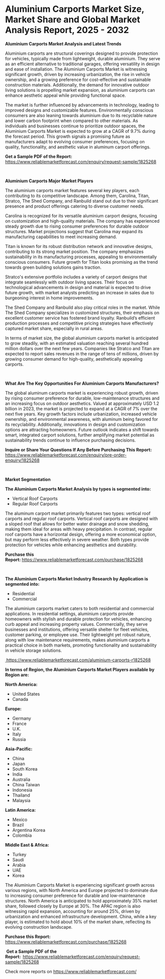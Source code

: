 <p><h1>Aluminium Carports Market Size, Market Share and Global Market Analysis Report, 2025 - 2032</h1></p><p><strong>Aluminium Carports Market Analysis and Latest Trends</strong></p>
<p><p>Aluminium carports are structural coverings designed to provide protection for vehicles, typically made from lightweight, durable aluminium. They serve as an efficient alternative to traditional garages, offering versatility in design and ease of installation. The Aluminium Carports Market is witnessing significant growth, driven by increasing urbanization, the rise in vehicle ownership, and a growing preference for cost-effective and sustainable construction materials. Additionally, the demand for innovative outdoor living solutions is propelling market expansion, as aluminium carports can enhance aesthetic appeal while providing functional space.</p><p>The market is further influenced by advancements in technology, leading to improved designs and customizable features. Environmentally conscious consumers are also leaning towards aluminium due to its recyclable nature and lower carbon footprint when compared to other materials. As individuals and businesses continue to prioritize outdoor spaces, the Aluminium Carports Market is expected to grow at a CAGR of 9.7% during the forecast period. This growth signals a promising future as manufacturers adapt to evolving consumer preferences, focusing on quality, functionality, and aesthetic value in aluminum carport offerings.</p></p>
<p><strong>Get a Sample PDF of the Report:&nbsp;</strong> <a href="https://www.reliablemarketforecast.com/enquiry/request-sample/1825268?utm_campaign=2274&utm_medium=2&utm_source=Github&utm_content=ia&utm_term=18022025&utm_id=aluminium-carports">https://www.reliablemarketforecast.com/enquiry/request-sample/1825268</a></p>
<p>&nbsp;</p>
<p><strong>Aluminium Carports Major Market Players</strong></p>
<p><p>The aluminium carports market features several key players, each contributing to its competitive landscape. Among them, Carolina, Titan, Stratco, The Shed Company, and Ranbuild stand out due to their significant presence and product offerings catering to diverse customer needs.</p><p>Carolina is recognized for its versatile aluminium carport designs, focusing on customization and high-quality materials. The company has experienced steady growth due to rising consumer preferences for durable outdoor structures. Market projections suggest that Carolina may expand its manufacturing capabilities to meet increasing demand.</p><p>Titan is known for its robust distribution network and innovative designs, contributing to its strong market position. The company emphasizes sustainability in its manufacturing processes, appealing to environmentally conscious consumers. Future growth for Titan looks promising as the trend towards green building solutions gains traction.</p><p>Stratco's extensive portfolio includes a variety of carport designs that integrate seamlessly with outdoor living spaces. Their focus on technological advancements in design and material is expected to drive future growth, with market analysts predicting an increase in sales due to burgeoning interest in home improvements.</p><p>The Shed Company and Ranbuild also play critical roles in the market. While The Shed Company specializes in customized structures, their emphasis on excellent customer service has fostered brand loyalty. Ranbuild’s efficient production processes and competitive pricing strategies have effectively captured market share, especially in rural areas.</p><p>In terms of market size, the global aluminium carports market is anticipated to grow steadily, with an estimated valuation reaching several hundred million dollars over the next few years. Companies like Stratco and Titan are expected to report sales revenues in the range of tens of millions, driven by growing consumer demand for high-quality, aesthetically appealing carports.</p></p>
<p>&nbsp;</p>
<p><strong>What Are The Key Opportunities For Aluminium Carports Manufacturers?</strong></p>
<p><p>The global aluminum carports market is experiencing robust growth, driven by rising consumer preference for durable, low-maintenance structures and an increasing focus on outdoor aesthetics. Valued at approximately USD 1.2 billion in 2023, the market is projected to expand at a CAGR of 7% over the next five years. Key growth factors include urbanization, increased vehicle ownership, and environmental awareness, with aluminum being favored for its recyclability. Additionally, innovations in design and customization options are attracting homeowners. Future outlook indicates a shift towards smart, integrated carport solutions, further amplifying market potential as sustainability trends continue to influence purchasing decisions.</p></p>
<p><strong>Inquire or Share Your Questions If Any Before Purchasing This Report:</strong> <a href="https://www.reliablemarketforecast.com/enquiry/pre-order-enquiry/1825268?utm_campaign=2274&utm_medium=2&utm_source=Github&utm_content=ia&utm_term=18022025&utm_id=aluminium-carports">https://www.reliablemarketforecast.com/enquiry/pre-order-enquiry/1825268</a></p>
<p>&nbsp;</p>
<p><strong>Market Segmentation</strong></p>
<p><strong>The Aluminium Carports Market Analysis by types is segmented into:</strong></p>
<p><ul><li>Vertical Roof Carports</li><li>Regular Roof Carports</li></ul></p>
<p><p>The aluminum carport market primarily features two types: vertical roof carports and regular roof carports. Vertical roof carports are designed with a sloped roof that allows for better water drainage and snow shedding, making them ideal for areas with heavy precipitation. In contrast, regular roof carports have a horizontal design, offering a more economical option, but may perform less effectively in severe weather. Both types provide protection for vehicles while enhancing aesthetics and durability.</p></p>
<p><strong>Purchase this Report:&nbsp;</strong><a href="https://www.reliablemarketforecast.com/purchase/1825268?utm_campaign=2274&utm_medium=2&utm_source=Github&utm_content=ia&utm_term=18022025&utm_id=aluminium-carports">https://www.reliablemarketforecast.com/purchase/1825268</a></p>
<p>&nbsp;</p>
<p><strong>The Aluminium Carports Market Industry Research by Application is segmented into:</strong></p>
<p><ul><li>Residential</li><li>Commercial</li></ul></p>
<p><p>The aluminium carports market caters to both residential and commercial applications. In residential settings, aluminium carports provide homeowners with stylish and durable protection for vehicles, enhancing curb appeal and increasing property values. Commercially, they serve businesses and institutions, offering versatile shelter for fleet vehicles, customer parking, or employee use. Their lightweight yet robust nature, along with low maintenance requirements, makes aluminium carports a practical choice in both markets, promoting functionality and sustainability in vehicle storage solutions.</p></p>
<p><a href="https://www.reliablemarketforecast.com/aluminium-carports-r1825268?utm_campaign=2274&utm_medium=2&utm_source=Github&utm_content=ia&utm_term=18022025&utm_id=aluminium-carports">&nbsp;https://www.reliablemarketforecast.com/aluminium-carports-r1825268</a></p>
<p><strong>In terms of Region, the Aluminium Carports Market Players available by Region are:</strong></p>
<p>
    <p> <strong> North America: </strong>
        <ul>
            <li>United States</li>
            <li>Canada</li>
        </ul>
        </p> 
    <p> <strong> Europe: </strong>
        <ul>
            <li>Germany</li>
            <li>France</li>
            <li>U.K.</li>
            <li>Italy</li>
            <li>Russia</li>
        </ul>
        </p> 
    <p> <strong> Asia-Pacific: </strong>
        <ul>
            <li>China</li>
            <li>Japan</li>
            <li>South Korea</li>
            <li>India</li>
            <li>Australia</li>
            <li>China Taiwan</li>
            <li>Indonesia</li>
            <li>Thailand</li>
            <li>Malaysia</li>
        </ul>
        </p> 
    <p> <strong> Latin America: </strong>
        <ul>
            <li>Mexico</li>
            <li>Brazil</li>
            <li>Argentina Korea</li>
            <li>Colombia</li>
        </ul>
        </p> 
    <p> <strong> Middle East & Africa: </strong>
        <ul>
            <li>Turkey</li>
            <li>Saudi</li>
            <li>Arabia</li>
            <li>UAE</li>
            <li>Korea</li>
        </ul>
    </p>
    </p>
<p><p>The Aluminium Carports Market is experiencing significant growth across various regions, with North America and Europe projected to dominate due to increasing consumer preference for durable and low-maintenance structures. North America is anticipated to hold approximately 35% market share, followed closely by Europe at 30%. The APAC region is also witnessing rapid expansion, accounting for around 25%, driven by urbanization and enhanced infrastructure development. China, while a key player, is estimated to hold about 10% of the market share, reflecting its evolving construction landscape.</p></p>
<p><strong>Purchase this Report: </strong><a href="https://www.reliablemarketforecast.com/purchase/1825268?utm_campaign=2274&utm_medium=2&utm_source=Github&utm_content=ia&utm_term=18022025&utm_id=aluminium-carports">https://www.reliablemarketforecast.com/purchase/1825268</a></p>
<p>&nbsp;<strong>Get a Sample PDF of the Report:&nbsp;&nbsp;</strong><a href="https://www.reliablemarketforecast.com/enquiry/request-sample/1825268?utm_campaign=2274&utm_medium=2&utm_source=Github&utm_content=ia&utm_term=18022025&utm_id=aluminium-carports">https://www.reliablemarketforecast.com/enquiry/request-sample/1825268</a></p>
<p><strong></strong></p>
<p>Check more reports on <a href="https://www.reliablemarketforecast.com/?utm_campaign=2274&utm_medium=2&utm_source=Github&utm_content=ia&utm_term=18022025&utm_id=aluminium-carports">https://www.reliablemarketforecast.com/</a></p>